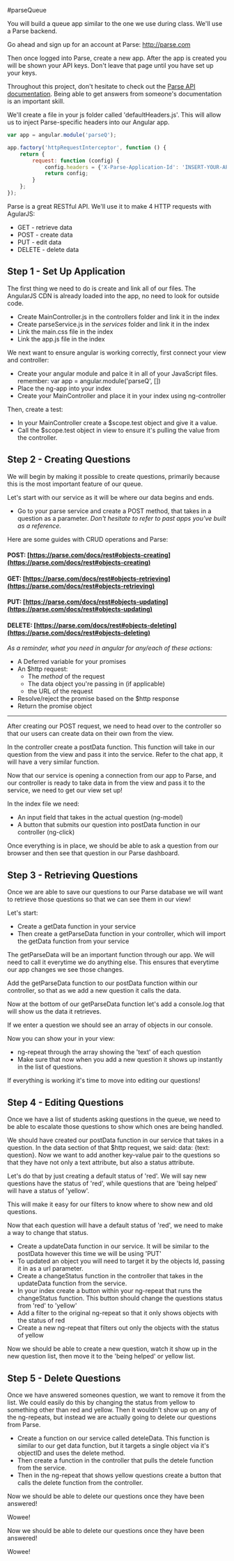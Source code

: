 #parseQueue

You will build a queue app similar to the one we use during class. We'll use a Parse backend.

Go ahead and sign up for an account at Parse: http://parse.com

Then once logged into Parse, create a new app. After the app is created you will be shown your API keys. Don't leave that page until you have set up your keys. 

Throughout this project, don't hesitate to check out the [Parse API documentation](https://www.parse.com/docs/rest). Being able to get answers from someone's documentation is an important skill. 

We'll create a file in your js folder called 'defaultHeaders.js'. This will allow us to inject Parse-specific headers into our Angular app.

````javascript
var app = angular.module('parseQ');

app.factory('httpRequestInterceptor', function () {
	return {
		request: function (config) {
			config.headers = {'X-Parse-Application-Id': 'INSERT-YOUR-APPLICATION-ID', 'X-Parse-REST-API-Key': 'INSERT-YOUR-REST-API-KEY'};
			return config;
		}
	};
});
````


Parse is a great RESTful API. We'll use it to make 4 HTTP requests with AgularJS:

* GET - retrieve data
* POST - create data
* PUT - edit data
* DELETE - delete data

## Step 1 - Set Up Application

The first thing we need to do is create and link all of our files. The AngularJS CDN is already loaded into the app, no need to look for outside code.

* Create MainController.js in the controllers folder and link it in the index
* Create parseService.js in the *services* folder and link it in the index
* Link the main.css file in the index
* Link the app.js file in the index

We next want to ensure angular is working correctly, first connect your view and controller: 

* Create your angular module and palce it in all of your JavaScript files. remember: var app = angular.module('parseQ', [])
* Place the ng-app into your index
* Create your MainController and place it in your index using ng-controller

Then, create a test:

* In your MainController create a $scope.test object and give it a value.
* Call the $scope.test object in view to ensure it's pulling the value from the controller.

## Step 2 - Creating Questions

We will begin by making it possible to create questions, primarily because this is the most important feature of our queue. 

Let's start with our service as it will be where our data begins and ends. 

* Go to your parse service and create a POST method, that takes in a question as a parameter. *Don't hesitate to refer to past apps you've built as a reference.*

Here are some guides with CRUD operations and Parse:

#### POST: [https://parse.com/docs/rest#objects-creating](https://parse.com/docs/rest#objects-creating)
#### GET: [https://parse.com/docs/rest#objects-retrieving](https://parse.com/docs/rest#objects-retrieving)
#### PUT: [https://parse.com/docs/rest#objects-updating](https://parse.com/docs/rest#objects-updating)
#### DELETE: [https://parse.com/docs/rest#objects-deleting](https://parse.com/docs/rest#objects-deleting)

*As a reminder, what you need in angular for any/each of these actions:*
- A Deferred variable for your promises
- An $http request:
    - The *method* of the request
    - The data object you're passing in (if applicable)
    - the URL of the request
- Resolve/reject the promise based on the $http response
- Return the promise object

* * *

After creating our POST request, we need to head over to the controller so that our users can create data on their own from the view.

In the controller create a postData function. This function will take in our question from the view and pass it into the service. Refer to the chat app, it will have a very similar function.

Now that our service is opening a connection from our app to Parse, and our controller is ready to take data in from the view and pass it to the service, we need to get our view set up!

In the index file we need:

- An input field that takes in the actual question (ng-model)
- A button that submits our question into postData function in our controller (ng-click)

Once everything is in place, we should be able to ask a question from our browser and then see that question in our Parse dashboard.

## [](https://github.com/DevMountain/parseQueue#step-3---retrieving-questions)Step 3 - Retrieving Questions

Once we are able to save our questions to our Parse database we will want to retrieve those questions so that we can see them in our view!

Let's start:

- Create a getData function in your service
- Then create a getParseData function in your controller, which will import the getData function from your service

The getParseData will be an important function through our app. We will need to call it everytime we do anything else. This ensures that everytime our app changes we see those changes.

Add the getParseData function to our postData function within our controller, so that as we add a new question it calls the data.

Now at the bottom of our getParseData function let's add a console.log that will show us the data it retrieves.

If we enter a question we should see an array of objects in our console.

Now you can show your in your view:

- ng-repeat through the array showing the 'text' of each question
- Make sure that now when you add a new question it shows up instantly in the list of questions.

If everything is working it's time to move into editing our questions!

## [](https://github.com/DevMountain/parseQueue#step-4---editing-questions)Step 4 - Editing Questions

Once we have a list of students asking questions in the queue, we need to be able to escalate those questions to show which ones are being handled.

We should have created our postData function in our service that takes in a question. In the data section of that $http request, we said: data: {text: question}. Now we want to add another key-value pair to the questions so that they have not only a text attribute, but also a status attribute.

Let's do that by just creating a default status of 'red'. We will say new questions have the status of 'red', while questions that are 'being helped' will have a status of 'yellow'.

This will make it easy for our filters to know where to show new and old questions.

Now that each question will have a default status of 'red', we need to make a way to change that status.

- Create a updateData function in our service. It will be similar to the postData however this time we will be using 'PUT'
- To updated an object you will need to target it by the objects Id, passing it in as a url parameter.
- Create a changeStatus function in the controller that takes in the updateData function from the service.
- In your index create a button within your ng-repeat that runs the changeStatus function. This button should change the questions status from 'red' to 'yellow'
- Add a filter to the original ng-repeat so that it only shows objects with the status of red
- Create a new ng-repeat that filters out only the objects with the status of yellow

Now we should be able to create a new question, watch it show up in the new question list, then move it to the 'being helped' or yellow list.

## [](https://github.com/DevMountain/parseQueue#step-5---delete-questions)Step 5 - Delete Questions

Once we have answered someones question, we want to remove it from the list. We could easily do this by changing the status from yellow to something other than red and yellow. Then it wouldn't show up on any of the ng-repeats, but instead we are actually going to delete our questions from Parse.

- Create a function on our service called deteleData. This function is similar to our get data function, but it targets a single object via it's objectID and uses the delete method.
- Then create a function in the controller that pulls the detele function from the service.
- Then in the ng-repeat that shows yellow questions create a button that calls the delete function from the controller.

Now we should be able to delete our questions once they have been answered!

Wowee!

Now we should be able to delete our questions once they have been answered! 

Wowee!
